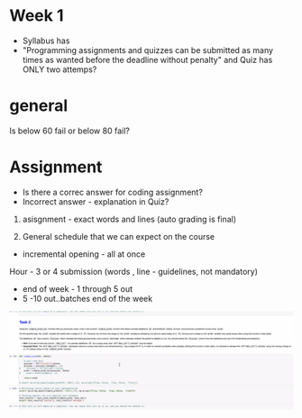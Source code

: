# Week 1

- Syllabus has 
- "Programming assignments and quizzes can be submitted as many times as wanted before the deadline without penalty" and Quiz has ONLY two attemps?

# general
Is below 60 fail or below 80 fail?

# Assignment

- Is there a correc answer for coding assignment?
- Incorrect answer - explanation in Quiz?
1. asisgnment - exact words and lines (auto grading is final)

2. General schedule that we can expect on the course
- incremental opening - all at once 


Hour - 3 or 4 submission
(words , line - guidelines, not mandatory)
- end of week - 1 through 5 out
- 5 -10 out..batches end of the week

![alt text](image-1.png)